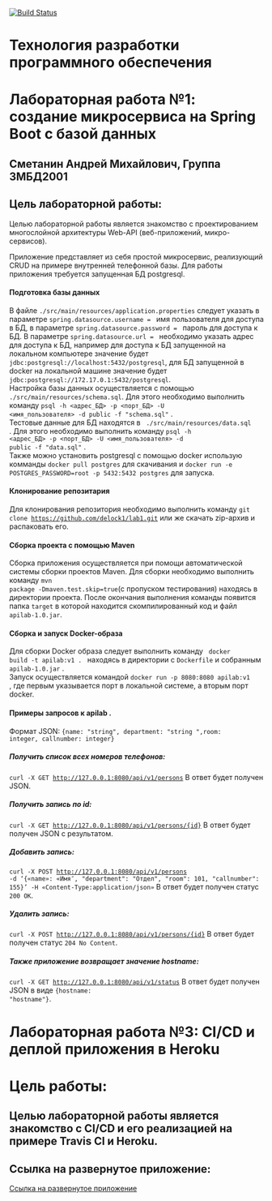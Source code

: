 [![Build Status](https://travis-ci.com/delock1/apilab2.svg?branch=master)](https://travis-ci.com/delock1/apilab2)
# Технология разработки программного обеспечения
# Лабораторная работа №1: создание микросервиса на Spring Boot с базой данных
## Сметанин Андрей Михайлович, Группа 3МБД2001
## Цель лабораторной работы: 
Целью лабораторной работы является знакомство с проектированием многослойной архитектуры Web-API (веб-приложений, микро-сервисов).


Приложение представляет из себя простой микросервис, реализующий CRUD на примере внутренней телефонной базы.
Для работы приложения требуется запущенная БД postgresql. 
#### Подготовка базы данных 
В файле <code>./src/main/resources/application.properties</code> следует указать в параметре <code>spring.datasource.username = </code> имя пользователя для доступа в БД, в параметре <code>spring.datasource.password = </code> пароль для доступа к БД. В параметре <code>spring.datasource.url = </code> необходимо указать адрес для доступа к БД, например для доступа к БД запущенной на локальном компьютере значение будет <code>jdbc:postgresql://localhost:5432/postgresql</code>, для БД запущенной в docker на локальной машине значение будет <code>jdbc:postgresql://172.17.0.1:5432/postgresql</code>.   
Настройка базы данных осуществляется с помощью <code>./src/main/resources/schema.sql</code>. Для этого необходимо выполнить команду <code>psql -h <адрес_БД> -p <порт_БД> -U <имя_пользователя> -d public -f "schema.sql"</code> .  
Тестовые данные для БД находятся в <code> ./src/main/resources/data.sql </code> . Для этого необходимо выполнить команду <code>psql -h <адрес_БД> -p <порт_БД> -U <имя_пользователя> -d public -f "data.sql"</code> .    
Также можно установить postgresql с помощью docker использую комманды <code>docker pull postgres</code> для скачивания и <code>docker run -e POSTGRES_PASSWORD=root -p 5432:5432 postgres</code> для запуска.



#### Клонирование репозитария
Для клонирования репозитория необходимо выполнить команду <code>git clone https://github.com/delock1/lab1.git</code> или же скачать zip-архив и распаковать его.
#### Сборка проекта с помощью Maven
Сборка приложения осуществляется при помощи автоматической системы сборки проектов Maven. Для сборки необходимо выполнить команду  <code>mvn package -Dmaven.test.skip=true</code>(с пропуском тестирования) находясь в директории проекта. После окончания выполнения команды появится папка <code>target</code> в которой находится скомпилированный код и файл <code>apilab-1.0.jar</code>.
#### Сборка и запуск Docker-образа 
Для сборки Docker образа следует выполнить команду <code> docker build -t apilab:v1 . </code> находясь в директории с <code>Dockerfile</code> и собранным <code>apilab-1.0.jar</code> .  
Запуск осуществляется командой <code>docker run -p 8080:8080 apilab:v1 </code>, где первым указывается порт в локальной системе, а вторым порт docker.  
#### Примеры запросов к apilab . 
Формат JSON:
<code>{name: "string", department: "string ",room: integer, callnumber: integer}</code>


##### Получить список всех номеров телефонов: 
<code>curl -X GET http://127.0.0.1:8080/api/v1/persons</code>
В ответ будет получен JSON. 
##### Получить запись по id: 
<code>curl -X GET http://127.0.0.1:8080/api/v1/persons/{id}</code> 
В ответ будет получен JSON с результатом. 
##### Добавить запись: 
<code>curl -X POST http://127.0.0.1:8080/api/v1/persons -d ‘{«name»: «Имя″, "department": "Отдел", "room": 101, "callnumber": 155}’ -H «Content-Type:application/json»</code>
В ответ будет получен статус <code>200 ОК</code>.
##### Удалить запись: 
<code>curl -X POST http://127.0.0.1:8080/api/v1/persons/{id}</code>
В ответ будет получен статус <code>204 No Content</code>.

##### Также приложение возвращает значение hostname: 
<code>curl -X GET http://127.0.0.1:8080/api/v1/status</code>
В ответ будет получен JSON в виде <code>{hostname: "hostname"}</code>. 
  
    
      
        
 # Лабораторная работа №3: CI/CD и деплой приложения в Heroku
# Цель работы: 
## Целью лабораторной работы является знакомство с CI/CD и его реализацией на примере Travis CI и Heroku.

## Ссылка на развернутое приложение: 
[Ссылка на развернутое приложение](https://labapi2.herokuapp.com/api/v1/status "Ссылка на развернутое приложение")


